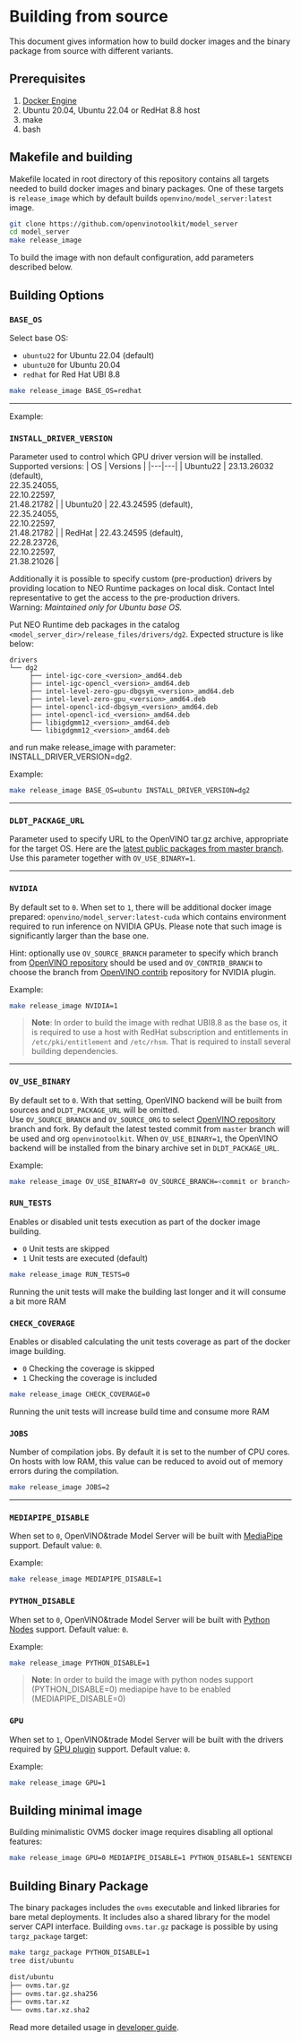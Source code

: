 # Building from source

This document gives information how to build docker images and the binary package from source with different variants.

## Prerequisites

1. [Docker Engine](https://docs.docker.com/engine/)
1. Ubuntu 20.04, Ubuntu 22.04 or RedHat 8.8 host
1. make
1. bash

## Makefile and building

Makefile located in root directory of this repository contains all targets needed to build docker images and binary packages. One of these targets is `release_image` which by default builds `openvino/model_server:latest` image.

```bash
git clone https://github.com/openvinotoolkit/model_server
cd model_server
make release_image
````

To build the image with non default configuration, add parameters described below.

## Building Options

### `BASE_OS`

Select base OS:
- `ubuntu22` for Ubuntu 22.04 (default)
- `ubuntu20` for Ubuntu 20.04
- `redhat` for Red Hat UBI 8.8

```bash
make release_image BASE_OS=redhat
```

<hr />

Example:

### `INSTALL_DRIVER_VERSION`

Parameter used to control which GPU driver version will be installed. Supported versions:
| OS | Versions |
|---|---|
| Ubuntu22 | 23.13.26032 (default), <br />22.35.24055, <br />22.10.22597, <br />21.48.21782 |
| Ubuntu20 | 22.43.24595 (default), <br />22.35.24055, <br />22.10.22597, <br />21.48.21782 |
| RedHat | 22.43.24595 (default), <br />22.28.23726, <br />22.10.22597, <br />21.38.21026 |

Additionally it is possible to specify custom (pre-production) drivers by providing location to NEO Runtime packages on local disk. Contact Intel representative to get the access to the pre-production drivers.  
Warning: _Maintained only for Ubuntu base OS._

Put NEO Runtime deb packages in the catalog `<model_server_dir>/release_files/drivers/dg2`. Expected structure is like below:

```
drivers
└── dg2
     ├── intel-igc-core_<version>_amd64.deb
     ├── intel-igc-opencl_<version>_amd64.deb
     ├── intel-level-zero-gpu-dbgsym_<version>_amd64.deb
     ├── intel-level-zero-gpu_<version>_amd64.deb
     ├── intel-opencl-icd-dbgsym_<version>_amd64.deb
     ├── intel-opencl-icd_<version>_amd64.deb
     ├── libigdgmm12_<version>_amd64.deb
     └── libigdgmm12_<version>_amd64.deb
```
and run make release_image with parameter: INSTALL_DRIVER_VERSION=dg2.

Example:
```bash
make release_image BASE_OS=ubuntu INSTALL_DRIVER_VERSION=dg2
```

<hr />

### `DLDT_PACKAGE_URL`

Parameter used to specify URL to the OpenVINO tar.gz archive, appropriate for the target OS. Here are the [latest public packages from master branch](https://storage.openvinotoolkit.org/repositories/openvino/packages/master/).
Use this parameter together with `OV_USE_BINARY=1`.

<hr />

### `NVIDIA`

By default set to `0`. When set to `1`, there will be additional docker image prepared: `openvino/model_server:latest-cuda` which contains environment required to run inference on NVIDIA GPUs. Please note that such image is significantly larger than the base one.

Hint: optionally use `OV_SOURCE_BRANCH` parameter to specify which branch from [OpenVINO repository](https://github.com/openvinotoolkit/openvino) should be used
and `OV_CONTRIB_BRANCH` to choose the branch from [OpenVINO contrib](https://github.com/openvinotoolkit/openvino_contrib) repository for NVIDIA plugin.

Example:
```bash
make release_image NVIDIA=1
```

 > **Note**: In order to build the image with redhat UBI8.8 as the base os, it is required to use a host with RedHat subscription and entitlements in `/etc/pki/entitlement` and `/etc/rhsm`. 
That is required to install several building dependencies.

<hr />

### `OV_USE_BINARY`

By default set to `0`. With that setting, OpenVINO backend will be built from sources and `DLDT_PACKAGE_URL` will be omitted.  
Use `OV_SOURCE_BRANCH` and `OV_SOURCE_ORG` to select [OpenVINO repository](https://github.com/openvinotoolkit/openvino) branch and fork. By default the latest tested commit from `master` branch will be used and org `openvinotoolkit`.
When `OV_USE_BINARY=1`, the OpenVINO backend will be installed from the binary archive set in `DLDT_PACKAGE_URL`.

Example:
```bash
make release_image OV_USE_BINARY=0 OV_SOURCE_BRANCH=<commit or branch> OV_SOURCE_ORG=<fork org>
```

### `RUN_TESTS`

Enables or disabled unit tests execution as part of the docker image building.
- `0` Unit tests are skipped
- `1` Unit tests are executed (default)

```bash
make release_image RUN_TESTS=0
```

Running the unit tests will make the building last longer and it will consume a bit more RAM

### `CHECK_COVERAGE`

Enables or disabled calculating the unit tests coverage as part of the docker image building.
- `0` Checking the coverage is skipped
- `1` Checking the coverage is included

```bash
make release_image CHECK_COVERAGE=0
```

Running the unit tests will increase build time and consume more RAM

### `JOBS`

Number of compilation jobs. By default it is set to the number of CPU cores. On hosts with low RAM, this value can be reduced to avoid out of memory errors during the compilation.

```bash
make release_image JOBS=2
```
<hr />

### `MEDIAPIPE_DISABLE`

When set to `0`, OpenVINO&trade Model Server will be built with [MediaPipe](mediapipe.md) support. Default value: `0`.

Example:
```bash
make release_image MEDIAPIPE_DISABLE=1
```

### `PYTHON_DISABLE`

When set to `0`, OpenVINO&trade Model Server will be built with [Python Nodes](python_support/quickstart.md) support. Default value: `0`. 

Example:
```bash
make release_image PYTHON_DISABLE=1
```

 > **Note**: In order to build the image with python nodes support (PYTHON_DISABLE=0) mediapipe have to be enabled (MEDIAPIPE_DISABLE=0)

### `GPU`

When set to `1`, OpenVINO&trade Model Server will be built with the drivers required by [GPU plugin](https://docs.openvino.ai/2024/openvino_docs_OV_UG_supported_plugins_GPU.html) support. Default value: `0`.

Example:
```bash
make release_image GPU=1
```

## Building minimal image

Building minimalistic OVMS docker image requires disabling all optional features:

```bash
make release_image GPU=0 MEDIAPIPE_DISABLE=1 PYTHON_DISABLE=1 SENTENCEPIECE=0
```

## Building Binary Package

The binary packages includes the `ovms` executable and linked libraries for bare metal deployments. It includes also a shared library for the model server CAPI interface. Building `ovms.tar.gz` package is possible by using `targz_package` target:

```bash
make targz_package PYTHON_DISABLE=1
tree dist/ubuntu
````

```bash
dist/ubuntu
├── ovms.tar.gz
├── ovms.tar.gz.sha256
├── ovms.tar.xz
└── ovms.tar.xz.sha2
```


Read more detailed usage in [developer guide](https://github.com/openvinotoolkit/model_server/blob/main/docs/developer_guide.md).